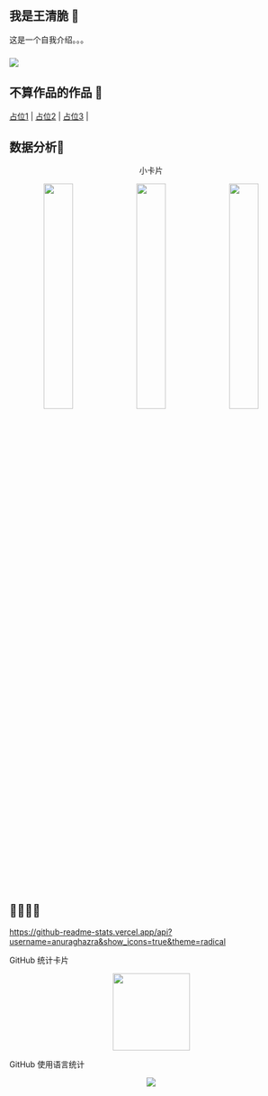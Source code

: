 

## 我是王清脆 🦸
这是一个自我介绍。。。
<h3 align="left"> <img src="https://readme-typing-svg.herokuapp.com/?lines=console.log(%22Hello%2C%20World!%22);精诚所至金石为开!&center=true&size=27"> </h3>

## 不算作品的作品 🧙
<a href="#" target="_blank">占位1</a> |
<a href="#" target="_blank">占位2</a> |
<a href="#" target="_blank">占位3</a> |


## 数据分析👼
<div align="center" font-size=20px>小卡片</div>
<div display="flex"> 
<p align="center">
   <img width="32%" src="https://github-readme-stats.vercel.app/api?username=wangqingcui&show_icons=true&theme=tokyonight" />
   <img width="32%" src="https://github-readme-streak-stats.herokuapp.com/?user=wangqingcui&theme=tokyonight" />
   <img width="32%" src="https://github-readme-stats.vercel.app/api/top-langs/?username=wangqingcui&layout=compact&theme=tokyonight&hide_title=true&hide_border=true" /> 
</p>
</div>

## 👼🧚‍♂️🏸
https://github-readme-stats.vercel.app/api?username=anuraghazra&show_icons=true&theme=radical






GitHub 统计卡片
<div align="center"> <img height="137px" src="https://github-readme-stats.vercel.app/api?username=wangqingcui&hide_title=true&hide_border=true&show_icons=trueline_height=21&text_color=000&icon_color=000&bg_color=0,ea6161,ffc64d,fffc4d,52fa5a&theme=graywhite" /> </div>

GitHub 使用语言统计
<div align="center"> <img src="https://github-readme-stats.vercel.app/api/top-langs/?username=wangqingcui&hide_title=true&hide_border=true&layout=compact&langs_count=6&text_color=000&icon_color=fff&bg_color=0,52fa5a,4dfcff,c64dff&theme=tokyonight" /> </div>





